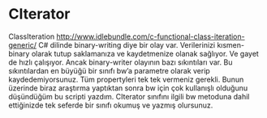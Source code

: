 # CIterator
ClassIteration
http://www.idlebundle.com/c-functional-class-iteration-generic/
C# dilinde binary-writing diye bir olay var.
Verilerinizi kısmen-binary olarak tutup saklamanıza ve kaydetmenize olanak sağlıyor.
Ve gayet de hızlı çalışıyor. Ancak binary-writer olayının bazı sıkıntıları var.
Bu sıkıntılardan en büyüğü bir sınıfı bw’a parametre olarak verip kaydedemiyorsunuz.
Tüm propertyleri tek tek vermeniz gerekli.
Bunun üzerinde biraz araştırma yaptıktan sonra bw için çok kullanışlı olduğunu düşündüğüm bu scripti yazdım.
CIterator sınıfını ilgili bw metoduna dahil ettiğinizde tek seferde bir sınıfı okumuş ve yazmış olursunuz.
